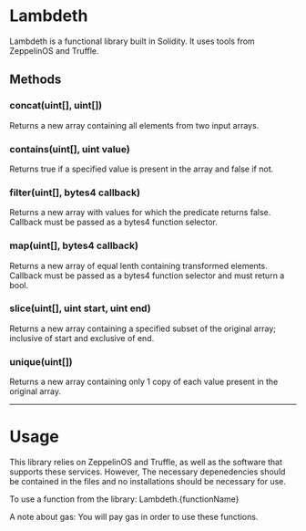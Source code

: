 # Lambdeth

Lambdeth is a functional library built in Solidity. It uses tools from ZeppelinOS and Truffle.

## Methods

### concat(uint[], uint[])
Returns a new array containing all elements from two input arrays.

### contains(uint[], uint value)
Returns true if a specified value is present in the array and false if not.

### filter(uint[], bytes4 callback)
Returns a new array with values for which the predicate returns false.
Callback must be passed as a bytes4 function selector.

### map(uint[], bytes4 callback)
Returns a new array of equal lenth containing transformed elements.
Callback must be passed as a bytes4 function selector and must return a bool.

### slice(uint[], uint start, uint end)
Returns a new array containing a specified subset of the original array; inclusive of start and exclusive of end.

### unique(uint[])
Returns a new array containing only 1 copy of each value present in the original array.
____________________________________________________________________________________________________________________________________
# Usage

This library relies on ZeppelinOS and Truffle, as well as the software that supports these services. However, The necessary depenedencies should be contained in the files and no installations should be necessary for use.

To use a function from the library:
    Lambdeth.{functionName}
    
 A note about gas:
 You will pay gas in order to use these functions.
